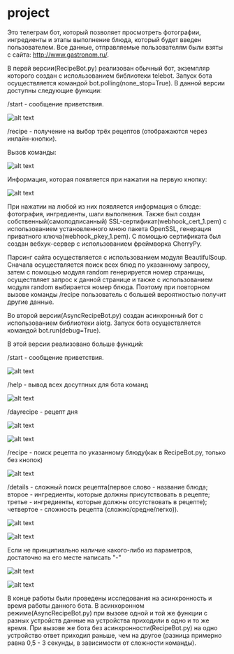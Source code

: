 # project
Это телеграм бот, который позволяет просмотреть фотографии, ингредиенты и этапы выполнение блюда, который будет введен пользователем.
Все данные, отправляемые пользователям были взяты с сайта: http://www.gastronom.ru/.

В первй версии(RecipeBot.py) реализован обычный бот, экземпляр которого создан с использованием библиотеки telebot.
Запуск бота осуществляется командой bot.polling(none_stop=True).
В данной версии доступны следующие функции:

/start - сообщение приветствия.

![alt text](https://user-images.githubusercontent.com/29301873/26972307-2eafee84-4c9c-11e7-9dc8-8195efaf2077.png)

/recipe - получение на выбор трёх рецептов (отображаются через инлайн-кнопки). 

Вызов команды:

 ![alt text](https://user-images.githubusercontent.com/29301873/26972078-12378808-4c9b-11e7-9858-edc2d70d7a91.png)
 
Информация, которая появляется при нажатии на первую кнопку:

 ![alt text](https://user-images.githubusercontent.com/29301873/26972107-3cacc24c-4c9b-11e7-909d-6f0a0930d838.png)

При нажатии на любой из них появляется информация о блюде: фотография, ингредиенты, шаги выполнения.
Также был создан собственный(самоподписанный) SSL-сертификат(webhook_cert_1.pem) с использованием установленного мною пакета OpenSSL, генерация приватного ключа(webhook_pkey_1.pem). 
С помощью сертификата был создан вебхук-сервер с использованием фреймворка CherryPy.

Парсинг сайта осуществляется с использованием модуля BeautifulSoup. 
Сначала осуществляется поиск всех блюд по указанному запросу, затем с помощью модуля random генерируется номер страницы, 
осуществляет запрос к данной странице и также с использованием модуля random выбирается номер блюда.
Поэтому при повторном вызове команды /recipe пользователь с большей вероятностью получит другие данные.

Во второй версии(AsyncRecipeBot.py) создан асинхронный бот с использованием библиотеки aiotg. Запуск бота осуществляется командой bot.run(debug=True).

В этой версии реализовано больше функций:

/start - сообщение приветствия.

![alt text](https://user-images.githubusercontent.com/29301873/26972607-78cabc64-4c9d-11e7-9f6b-5c2dfca6e32e.png)

/help - вывод всех досутпных для бота команд

![alt text](https://user-images.githubusercontent.com/29301873/26972579-5d132f74-4c9d-11e7-8434-8e62560f32f4.png)

/dayrecipe - рецепт дня

![alt text](https://user-images.githubusercontent.com/29301873/26972721-e619b2d4-4c9d-11e7-849f-362c105390e2.png)

![alt text](https://user-images.githubusercontent.com/29301873/26972722-e7747e84-4c9d-11e7-9a67-507d52315c1d.png)

/reсipe - поиск рецепта по указанному блюду(как в RecipeBot.py, только без кнопок)

![alt text](https://user-images.githubusercontent.com/29301873/26972925-d1fe5ca4-4c9e-11e7-8ab5-006dfeede15e.png)

/details - сложный поиск рецепта(первое слово - название блюда; второе - ингредиенты, которые должны присутствовать в рецепте;
третье - ингредиенты, которые должны отсутствовать в рецепте); четвертое - сложность рецепта (сложно/средне/легко)).

![alt text](https://user-images.githubusercontent.com/29301873/26973057-78bc620c-4c9f-11e7-8b10-f61623579291.png)

![alt text](https://user-images.githubusercontent.com/29301873/26973061-7b7408b0-4c9f-11e7-9e5b-8ded54b76448.png)

Если не принципиально наличие какого-либо из параметров, достаточно на его месте написать "-"

![alt text](https://user-images.githubusercontent.com/29301873/26973132-e410f450-4c9f-11e7-8993-6b704821f8cf.png)

![alt text](https://user-images.githubusercontent.com/29301873/26973135-e5c47844-4c9f-11e7-9dfc-20ea9bb0b56a.png)


В конце работы были проведены исследования на асинхронность и время работы данного бота. В асинхоронном режиме(AsyncRecipeBot.py) при вызове одной и той же функции с разных устройств данные на устройства приходили в одно и то же время. При вызове же бота без асинхронности(RecipeBot.py) на одно устройство ответ приходил раньше, чем на другое (разница примерно равна 0,5 - 3 секунды, в зависимости от сложности команды).


